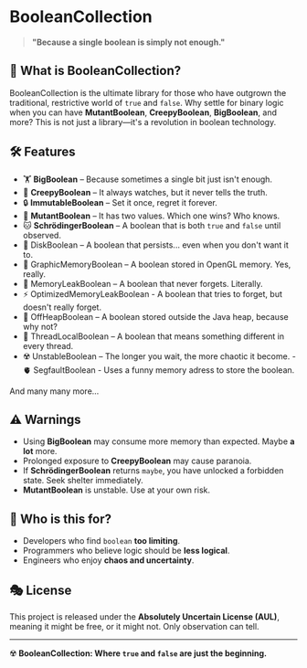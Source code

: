 # BooleanCollection

> **"Because a single boolean is simply not enough."**

## 🤯 What is BooleanCollection?
BooleanCollection is the ultimate library for those who have outgrown the traditional, restrictive world of `true` and `false`. Why settle for binary logic when you can have **MutantBoolean**, **CreepyBoolean**, **BigBoolean**, and more? This is not just a library—it's a revolution in boolean technology.

## 🛠 Features
- 🏋️ **BigBoolean** – Because sometimes a single bit just isn't enough.
- 👀 **CreepyBoolean** – It always watches, but it never tells the truth.
- 🔒 **ImmutableBoolean** – Set it once, regret it forever.
- 🧬 **MutantBoolean** – It has two values. Which one wins? Who knows.
- 🐱 **SchrödingerBoolean** – A boolean that is both `true` and `false` until observed.
- 💾 DiskBoolean – A boolean that persists... even when you don't want it to.
- 🎨 GraphicMemoryBoolean – A boolean stored in OpenGL memory. Yes, really.
- 🧠 MemoryLeakBoolean – A boolean that never forgets. Literally.
- ⚡ OptimizedMemoryLeakBoolean - A boolean that tries to forget, but doesn't really forget.
- 🚀 OffHeapBoolean – A boolean stored outside the Java heap, because why not?
- 🔄 ThreadLocalBoolean – A boolean that means something different in every thread.
- ☢️ UnstableBoolean – The longer you wait, the more chaotic it become.
-🫀 SegfaultBoolean - Uses a funny memory adress to store the boolean.

And many many more...

## ⚠️ Warnings
- Using **BigBoolean** may consume more memory than expected. Maybe **a lot** more.
- Prolonged exposure to **CreepyBoolean** may cause paranoia.
- If **SchrödingerBoolean** returns `maybe`, you have unlocked a forbidden state. Seek shelter immediately.
- **MutantBoolean** is unstable. Use at your own risk.

## 🎩 Who is this for?
- Developers who find `boolean` **too limiting**.
- Programmers who believe logic should be **less logical**.
- Engineers who enjoy **chaos and uncertainty**.

## 🎭 License
This project is released under the **Absolutely Uncertain License (AUL)**, meaning it might be free, or it might not. Only observation can tell.

---

☢️ **BooleanCollection: Where `true` and `false` are just the beginning.**


